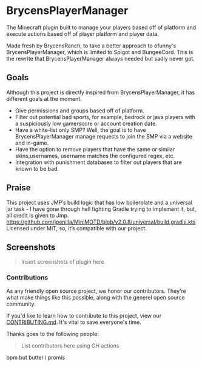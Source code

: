# BrycensPlayerManager

The Minecraft plugin built to manage your players based off of platform and execute actions based off of player platform and player data.

Made fresh by BrycensRanch, to take a better approach to ofunny's BrycensPlayerManager, which is limited to Spigot and BungeeCord. This is the rewrite that BrycensPlayerManager always needed but sadly never got.

## Goals

Although this project is directly inspired from BrycensPlayerManager, it has different goals at the moment.

- Give permissions and groups based off of platform.
- Filter out potential bad sports, for example, bedrock or java players with a suspiciously low gamerscore or account creation date.
- Have a white-list only SMP? Well, the goal is to have BrycensPlayerManager manage requests to join the SMP via a website and in-game.
- Have the option to remove players that have the same or similar skins,usernames, username matches the configured regex, etc.
- Integration with punishment databases to filter out players that are known to be bad.

## Praise

This project uses JMP’s build logic that has low boilerplate and a universal jar task - I have gone through hell fighting Gradle trying to implement it, but, all credit is given to Jmp. https://github.com/jpenilla/MiniMOTD/blob/v2.0.8/universal/build.gradle.kts Licensed under MIT, so, it’s compatible with our project.

## Screenshots

> Insert screenshots of plugin here

### Contributions

As any friendly open source project, we honor our contributors. They're what make things like this possible, along with the generel open source community.

If you'd like to learn how to contribute to this project, view our [CONTRIBUTING.md](./CONTRIBUTING.md). It's vital to save everyone's time.

Thanks goes to the following people:

> List contributors here using GH actions





 bpm but butter i promis
